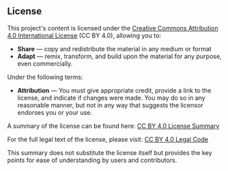 ## License

This project's content is licensed under the
[Creative Commons Attribution 4.0 International License](LICENSE.md)
(CC BY 4.0), allowing you to:

- **Share** — copy and redistribute the material in any medium or format
- **Adapt** — remix, transform, and build upon the material
for any purpose, even commercially.

Under the following terms:

- **Attribution** — You must give appropriate credit, provide a link to the
license, and indicate if changes were made. You may do so in any reasonable
manner, but not in any way that suggests the licensor endorses you or your
use.

A summary of the license can be found here: [CC BY 4.0 License Summary](https://creativecommons.org/licenses/by/4.0/)

For the full legal text of the license, please visit: [CC BY 4.0 Legal Code](https://creativecommons.org/licenses/by/4.0/legalcode)

This summary does not substitute the license itself but provides the key
points for ease of understanding by users and contributors.
